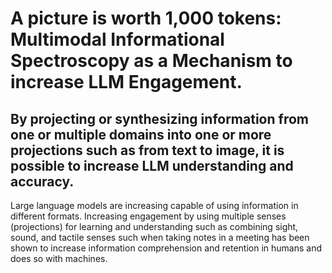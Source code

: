 # A picture is worth 1,000 tokens: Multimodal Informational Spectroscopy as a Mechanism to increase LLM Engagement.
## By projecting or synthesizing information from one or multiple domains into one or more projections such as from text to image, it is possible to increase LLM understanding and accuracy.
Large language models are increasing capable of using information in different formats. Increasing engagement by using multiple senses (projections) for learning and understanding such as combining sight, sound, and tactile senses such when taking notes in a meeting has been shown to increase information comprehension and retention in humans and does so with machines.